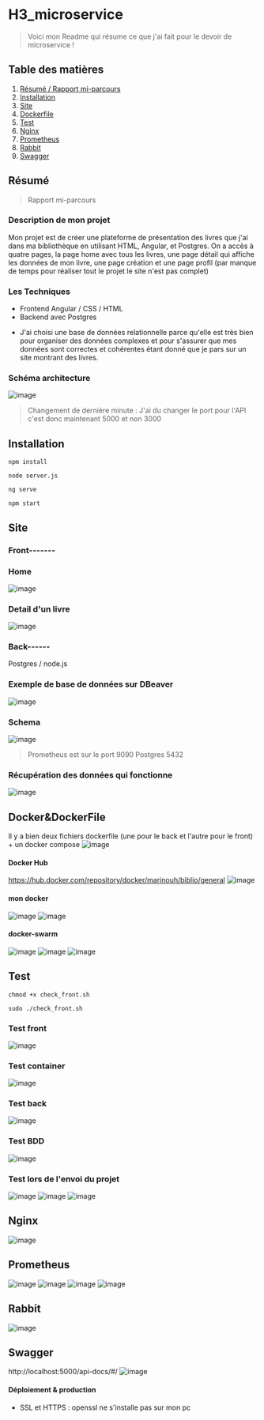 # H3_microservice

> Voici mon Readme qui résume ce que j'ai fait pour le devoir de microservice !

## Table des matières
1. [Résumé / Rapport mi-parcours](#résumé)
2. [Installation](#installation)
3. [Site](#site)
4. [Dockerfile](#Docker&Dockerfile)
5. [Test](#Test)
6. [Nginx](#Nginx)
7. [Prometheus](#prometheus)
8. [Rabbit](#Rabbit)
9. [Swagger](#Swagger)

## Résumé
> Rapport mi-parcours
### Description de mon projet
Mon projet est de créer une plateforme de présentation des livres que j'ai dans ma bibliothèque en utilisant HTML, Angular, et Postgres. On a accès à quatre pages, la page home avec tous les livres, une page détail qui affiche les données de mon livre, une page création et une page profil (par manque de temps pour réaliser tout le projet le site n'est pas complet)

### Les Techniques
* Frontend Angular / CSS / HTML 
* Backend avec Postgres
 + J'ai choisi une base de données relationnelle parce qu'elle est très bien pour organiser des données complexes et pour s'assurer que mes données sont correctes et cohérentes étant donné que je pars sur un site montrant des livres.

### Schéma architecture
![image](https://github.com/Leadersheepy/H3_microservice/assets/43178189/25a4d0aa-b910-4d21-9956-fcd59b7249d0)

> Changement de dernière minute : J'ai du changer le port pour l'API c'est donc maintenant 5000 et non 3000

## Installation
```npm install```

```node server.js```

```ng serve```

```npm start```

## Site

### Front------- 
### Home
![image](https://github.com/Leadersheepy/H3_microservice/assets/43178189/dd672f6f-c9ee-433a-b75e-e648f85acf0d)
### Detail d'un livre
![image](https://github.com/Leadersheepy/H3_microservice/assets/43178189/afa8dc1b-b1c4-41a6-8151-80a1f7a33172)

### Back------
Postgres / node.js
### Exemple de base de données sur DBeaver
![image](https://github.com/Leadersheepy/H3_microservice/assets/43178189/eba806d9-94b6-4fb5-983d-52b893a351bb)

### Schema 
![image](https://github.com/Leadersheepy/H3_microservice/assets/43178189/157db7dd-766e-4722-a8a3-d71e869de563)

> Prometheus est sur le port 9090
> Postgres 5432

### Récupération des données qui fonctionne
![image](https://github.com/Leadersheepy/H3_microservice/assets/43178189/3b64ba9c-407a-4d2a-8dd9-4e8e7801e7f3)


## Docker&DockerFile
Il y a bien deux fichiers dockerfile (une pour le back et l'autre pour le front) + un docker compose
![image](https://github.com/Leadersheepy/H3_microservice/assets/43178189/02c316db-c296-4227-b0d5-55b8dd91efd3)
 
#### Docker Hub
https://hub.docker.com/repository/docker/marinouh/biblio/general
![image](https://github.com/Leadersheepy/H3_microservice/assets/43178189/d8044522-bc8a-4839-a6ed-3f3222c21a78)

#### mon docker
![image](https://github.com/Leadersheepy/H3_microservice/assets/43178189/72d2c0c6-8121-4206-856a-b7d01f64c95d)
![image](https://github.com/Leadersheepy/H3_microservice/assets/43178189/a972c1ba-ea38-45f2-8019-b1fc4e9ea2b2)

#### docker-swarm 
![image](https://github.com/Leadersheepy/H3_microservice/assets/43178189/b38dcfbb-050e-40dd-9295-7648a32c397a)
![image](https://github.com/Leadersheepy/H3_microservice/assets/43178189/60c89f8e-9c38-454a-8e96-5c6922679470)
![image](https://github.com/Leadersheepy/H3_microservice/assets/43178189/1e0ea508-97b0-4a07-9230-08bcca315d69)


## Test
```chmod +x check_front.sh```

```sudo ./check_front.sh```

### Test front
![image](https://github.com/Leadersheepy/H3_microservice/assets/43178189/e15326ce-2d4e-459f-a393-80a88648e951)

### Test container
![image](https://github.com/Leadersheepy/Docker_devoirMK/assets/43178189/a63aa49c-3f3d-4d9d-a3c1-cdd60cebdc35)

### Test back
![image](https://github.com/Leadersheepy/H3_microservice/assets/43178189/ec5e777b-44cb-4b96-b3c9-6de586e58e42)

### Test BDD
![image](https://github.com/Leadersheepy/H3_microservice/assets/43178189/51acc3b9-8797-4801-9015-88b42e318310)

### Test lors de l'envoi du projet
![image](https://github.com/Leadersheepy/H3_microservice/assets/43178189/7ad4295e-7d52-468a-b8b5-c9c9c29edf94)
![image](https://github.com/Leadersheepy/H3_microservice/assets/43178189/f71d0177-01e0-4529-a70a-6b734e085c4a)
![image](https://github.com/Leadersheepy/H3_microservice/assets/43178189/02b76d2b-cd2f-4a8e-906a-4e4ac6d64f9f)


## Nginx
![image](https://github.com/Leadersheepy/H3_microservice/assets/43178189/dee52193-0672-4657-b7cb-86fb36f953ee)

## Prometheus
![image](https://github.com/Leadersheepy/H3_microservice/assets/43178189/73a592d2-b189-404a-a9c3-9bebee783e62)
![image](https://github.com/Leadersheepy/Docker_devoirMK/assets/43178189/8b2f17f6-8a89-4e9c-8a75-2db03d0acbad)
![image](https://github.com/Leadersheepy/H3_microservice/assets/43178189/545e6620-dd3c-4d1f-8a57-e3aea95ef2ac)
![image](https://github.com/Leadersheepy/H3_microservice/assets/43178189/6cfe15a7-28ec-420f-9c46-514a84af9ca3)

## Rabbit
![image](https://github.com/Leadersheepy/H3_microservice/assets/43178189/69dfc11f-e202-469d-b53e-c346869e1459)

## Swagger
http://localhost:5000/api-docs/#/
![image](https://github.com/Leadersheepy/H3_microservice/assets/43178189/a60f6719-ee7a-4424-b552-463a609de91c)

#### Déploiement & production 
- SSL et HTTPS : openssl ne s'installe pas sur mon pc
